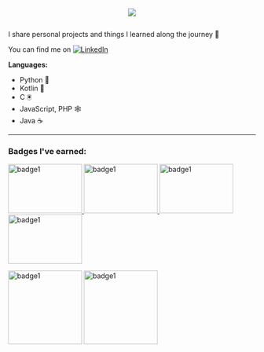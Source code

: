 # <p align="center"> <img src="https://readme-typing-svg.demolab.com?font=Fira+Code&pause=1000&color=00FF00&width=435&lines=Hello+World!+%F0%9F%91%8B"/> </p>

I share personal projects and things I learned along the journey 🎈

You can find me on [![LinkedIn](https://img.shields.io/badge/%20-LinkedIn%20-blue)](https://www.linkedin.com/in/deem-alqudaimi/)


**Languages:**
* Python 🐍
* Kotlin 📱
* C 🖲
* JavaScript, PHP 🕸
* Java ☕

______________
### Badges I've earned:
<a href="https://www.cloudskillsboost.google/public_profiles/574b8101-7730-486a-b7e2-aff0a92882bb/badges/2600196">
         <img alt="badge1" src="https://cdn.qwiklabs.com/i88dJUJVWT%2Blo8GTDfEOqhJF9XXF2YvZOI1pY%2FbzSaY%3D"
         width="150" height="100">
</a>

<a href="https://www.cloudskillsboost.google/public_profiles/574b8101-7730-486a-b7e2-aff0a92882bb/badges/2609747">
         <img alt="badge1" src="https://cdn.qwiklabs.com/E0JKzdW%2BMe9R7IG0d1z1jdKa%2B8F5U5UYdKIVpVVa3EA%3D"
         width="150" height="100">
</a>

<a href="https://www.cloudskillsboost.google/public_profiles/574b8101-7730-486a-b7e2-aff0a92882bb/badges/2647201">
         <img alt="badge1" src="https://cdn.qwiklabs.com/fUkNC8Ujw5C3fdqhXntXppEGL%2BupKOgvE42GWf4Oo68%3D"
         width="150" height="100">
</a>

<a href="https://www.cloudskillsboost.google/public_profiles/574b8101-7730-486a-b7e2-aff0a92882bb/badges/2648357">
         <img alt="badge1" src="https://cdn.qwiklabs.com/%2BfUNwBxkIaRRdkzbDGS6GW%2BBbMbyXO6F%2BJg%2B3QrSXeA%3D"
         width="150" height="100">
</a>


<img alt="badge1" src="https://assets.carolus.kodeco.com/assets/badges/lp_android_beginners-748064c63d1a8c02f811e9d745b12b77ea716e388d4b6aab1291e2e87ec4a76b.png"
         width="150" height="150">
<img alt="badge1" src="https://assets.carolus.kodeco.com/assets/badges/lp_android_architecture-e74597a3f43bbab303047367b8c186e5f9e134eb2511508e415d46e7ff77ec17.png"
         width="150" height="150">
